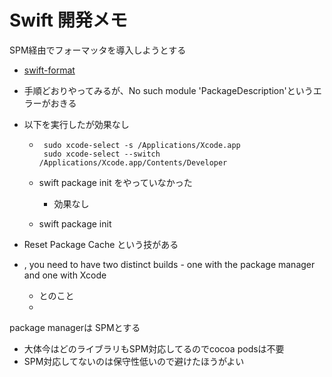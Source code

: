 # Swift 開発メモ





SPM経由でフォーマッタを導入しようとする

-  [swift-format](https://github.com/apple/swift-format#command-line-usage)

- 手順どおりやってみるが、No such module 'PackageDescription'というエラーがおきる

- 以下を実行したが効果なし

  - ```
     sudo xcode-select -s /Applications/Xcode.app
     sudo xcode-select --switch /Applications/Xcode.app/Contents/Developer
    ```

  - swift package init をやっていなかった

    - 効果なし

  - swift package init

- Reset Package Cache という技がある

- , you need to have two distinct builds - one with the package manager and one with Xcode

  - とのこと
  - 

package managerは SPMとする

- 大体今はどのライブラリもSPM対応してるのでcocoa podsは不要
- SPM対応してないのは保守性低いので避けたほうがよい

